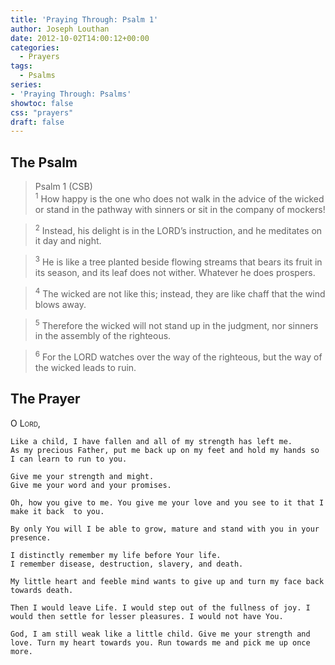 ```yaml
---
title: 'Praying Through: Psalm 1'
author: Joseph Louthan
date: 2012-10-02T14:00:12+00:00
categories:
  - Prayers
tags:
  - Psalms
series:
- 'Praying Through: Psalms'
showtoc: false
css: "prayers"
draft: false
---
```

## The Psalm

>Psalm 1 (CSB)  
><sup>1</sup> How happy is the one who does not walk in the advice of the wicked or stand in the pathway with sinners or sit in the company of mockers! 

><sup>2</sup> Instead, his delight is in the LORD’s instruction, and he meditates on it day and night. 

><sup>3</sup> He is like a tree planted beside flowing streams that bears its fruit in its season, and its leaf does not wither. Whatever he does prospers. 

><sup>4</sup> The wicked are not like this; instead, they are like chaff that the wind blows away. 

><sup>5</sup> Therefore the wicked will not stand up in the judgment, nor sinners in the assembly of the righteous. 

><sup>6</sup> For the LORD watches over the way of the righteous, but the way of the wicked leads to ruin.

## The Prayer

<div style="font-variant: small-caps;">
  O Lord,
</div>

```text
Like a child, I have fallen and all of my strength has left me.
As my precious Father, put me back up on my feet and hold my hands so I can learn to run to you.

Give me your strength and might.
Give me your word and your promises.

Oh, how you give to me. You give me your love and you see to it that I make it back  to you.

By only You will I be able to grow, mature and stand with you in your presence.
 
I distinctly remember my life before Your life.
I remember disease, destruction, slavery, and death.

My little heart and feeble mind wants to give up and turn my face back towards death.

Then I would leave Life. I would step out of the fullness of joy. I would then settle for lesser pleasures. I would not have You.

God, I am still weak like a little child. Give me your strength and love. Turn my heart towards you. Run towards me and pick me up once more.
```
